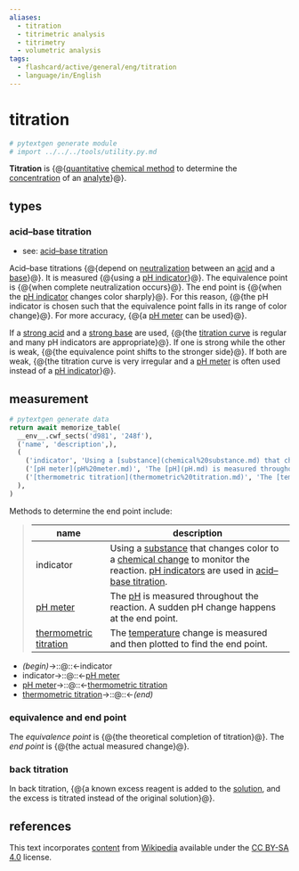 ```yaml
---
aliases:
  - titration
  - titrimetric analysis
  - titrimetry
  - volumetric analysis
tags:
  - flashcard/active/general/eng/titration
  - language/in/English
---
```


# titration

```Python
# pytextgen generate module
# import ../../../tools/utility.py.md
```

__Titration__ is {@{[quantitative](quantitative%20research.md) [chemical method](analytical%20chemistry.md) to determine the [concentration](concentration.md) of an [analyte](analyte.md)}@}. <!--SR:!2027-07-13,1014,270-->

## types

### acid–base titration

- see: [acid–base titration](acid–base%20titration.md)

Acid–base titrations {@{depend on [neutralization](neutralization%20(chemistry).md) between an [acid](acid.md) and a [base](base%20(chemistry).md)}@}. It is measured {@{using a [pH indicator](pH%20indicator.md)}@}. The equivalence point is {@{when complete neutralization occurs}@}. The end point is {@{when the [pH indicator](pH%20indicator.md) changes color sharply}@}. For this reason, {@{the pH indicator is chosen such that the equivalence point falls in its range of color change}@}. For more accuracy, {@{a [pH meter](pH%20meter.md) can be used}@}. <!--SR:!2027-03-25,936,290!2026-05-14,866,330!2027-01-13,991,330!2032-11-30,2648,330!2026-03-11,685,270!2026-11-12,1007,330-->

If a [strong acid](acid%20strength.md) and a [strong base](base%20strength.md) are used, {@{the [titration curve](#titration%20curve) is regular and many pH indicators are appropriate}@}. If one is strong while the other is weak, {@{the equivalence point shifts to the stronger side}@}. If both are weak, {@{the titration curve is very irregular and a [pH meter](pH%20meter.md) is often used instead of a [pH indicator](pH%20indicator.md)}@}. <!--SR:!2029-08-05,1621,310!2026-07-17,917,330!2027-02-23,1103,350-->

## measurement

```Python
# pytextgen generate data
return await memorize_table(
  __env__.cwf_sects('d981', '248f'),
  ('name', 'description',),
  (
    ('indicator', 'Using a [substance](chemical%20substance.md) that changes color to a [chemical change](chemical%20change.md) to monitor the reaction. [pH indicators](pH%20indicator.md) are used in [acid–base titration](#acid–base%20titration).',),
    ('[pH meter](pH%20meter.md)', 'The [pH](pH.md) is measured throughout the reaction. A sudden pH change happens at the end point.',),
    ('[thermometric titration](thermometric%20titration.md)', 'The [temperature](temperature.md) change is measured and then plotted to find the end point.',),
  ),
)
```

Methods to determine the end point include:

<!--pytextgen generate section="d981"--><!-- The following content is generated at 2023-03-23T18:13:41.619815+08:00. Any edits will be overridden! -->

> | name | description |
> |-|-|
> | indicator | Using a [substance](chemical%20substance.md) that changes color to a [chemical change](chemical%20change.md) to monitor the reaction. [pH indicators](pH%20indicator.md) are used in [acid–base titration](#acid–base%20titration). |
> | [pH meter](pH%20meter.md) | The [pH](pH.md) is measured throughout the reaction. A sudden pH change happens at the end point. |
> | [thermometric titration](thermometric%20titration.md) | The [temperature](temperature.md) change is measured and then plotted to find the end point. |

<!--/pytextgen-->

<!--pytextgen generate section="248f"--><!-- The following content is generated at 2024-01-04T20:17:52.903712+08:00. Any edits will be overridden! -->

- _(begin)_→::@::←indicator <!--SR:!2026-05-04,857,330!2026-11-10,946,330-->
- indicator→::@::←[pH meter](pH%20meter.md) <!--SR:!2027-05-13,1078,330!2031-12-07,2364,330-->
- [pH meter](pH%20meter.md)→::@::←[thermometric titration](thermometric%20titration.md) <!--SR:!2027-08-11,1060,290!2032-12-11,2652,330-->
- [thermometric titration](thermometric%20titration.md)→::@::←_(end)_ <!--SR:!2027-12-08,1328,350!2029-07-26,1558,270-->

<!--/pytextgen-->

### equivalence and end point

The _equivalence point_ is {@{the theoretical completion of titration}@}. The _end point_ is {@{the actual measured change}@}. <!--SR:!2026-01-09,758,330!2026-11-18,1011,330-->

### back titration

In back titration, {@{a known excess reagent is added to the [solution](solution%20(chemistry).md), and the excess is titrated instead of the original solution}@}. <!--SR:!2025-11-15,607,270-->

## references

This text incorporates [content](https://en.wikipedia.org/wiki/titration) from [Wikipedia](Wikipedia.md) available under the [CC BY-SA 4.0](https://creativecommons.org/licenses/by-sa/4.0/) license.
